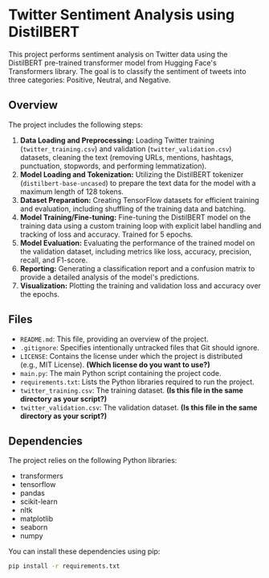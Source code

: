 # Twitter Sentiment Analysis using DistilBERT

This project performs sentiment analysis on Twitter data using the DistilBERT pre-trained transformer model from Hugging Face's Transformers library. The goal is to classify the sentiment of tweets into three categories: Positive, Neutral, and Negative.

## Overview

The project includes the following steps:

1.  **Data Loading and Preprocessing:** Loading Twitter training (`twitter_training.csv`) and validation (`twitter_validation.csv`) datasets, cleaning the text (removing URLs, mentions, hashtags, punctuation, stopwords, and performing lemmatization).
2.  **Model Loading and Tokenization:** Utilizing the DistilBERT tokenizer (`distilbert-base-uncased`) to prepare the text data for the model with a maximum length of 128 tokens.
3.  **Dataset Preparation:** Creating TensorFlow datasets for efficient training and evaluation, including shuffling of the training data and batching.
4.  **Model Training/Fine-tuning:** Fine-tuning the DistilBERT model on the training data using a custom training loop with explicit label handling and tracking of loss and accuracy. Trained for 5 epochs.
5.  **Model Evaluation:** Evaluating the performance of the trained model on the validation dataset, including metrics like loss, accuracy, precision, recall, and F1-score.
6.  **Reporting:** Generating a classification report and a confusion matrix to provide a detailed analysis of the model's predictions.
7.  **Visualization:** Plotting the training and validation loss and accuracy over the epochs.

## Files

* `README.md`: This file, providing an overview of the project.
* `.gitignore`: Specifies intentionally untracked files that Git should ignore.
* `LICENSE`: Contains the license under which the project is distributed (e.g., MIT License). **(Which license do you want to use?)**
* `main.py`: The main Python script containing the project code.
* `requirements.txt`: Lists the Python libraries required to run the project.
* `twitter_training.csv`: The training dataset. **(Is this file in the same directory as your script?)**
* `twitter_validation.csv`: The validation dataset. **(Is this file in the same directory as your script?)**

## Dependencies

The project relies on the following Python libraries:

* transformers
* tensorflow
* pandas
* scikit-learn
* nltk
* matplotlib
* seaborn
* numpy

You can install these dependencies using pip:

```bash
pip install -r requirements.txt
